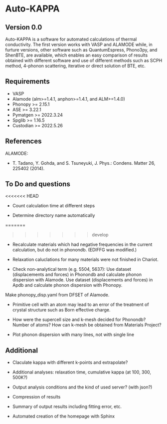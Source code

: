 Auto-KAPPA
============

Version 0.0
---------------

Auto-KAPPA is a software for automated calculations of thermal conductivity.
The first version works with VASP and ALAMODE while, in furture versions,
other software such as QuantumEspress, Phono3py, and ShenBTE, are available,
which enables an easy comparison of results obtained with different software and
use of different methods such as SCPH method, 4-phonon scattering, iterative or direct solution of BTE, etc.

Requirements
-------------

* VASP
* Alamode (alm>=1.4.1, anphon>=1.4.1, and ALM>=1.4.0)
* Phonopy   >= 2.15.1
* ASE       >= 3.22.1
* Pymatgen  >= 2022.3.24
* Spglib    >= 1.16.5
* Custodian >= 2022.5.26


References
-----------

ALAMODE:

- T. Tadano, Y. Gohda, and S. Tsuneyuki, J. Phys.: Condens. Matter 26, 225402 (2014).


To Do and questions
--------------------

<<<<<<< HEAD
* Count calculation time at different steps

* Determine directory name automatically

=======
>>>>>>> develop
* Recalculate materials which had negative frequencies in the current calculation, 
but do not in phonondb. (EDIFFG was modified.)

* Relaxation caluclations for many materials were not finished in Chariot.

* Check non-analytical term (e.g. 5504, 5637): 
Use dataset (displacements and forces) in Phonondb and calculate phonon dispersion with Alamode.
Use dataset (displacements and forces) in Apdb and calculate phonon dispersion with Phonopy.

Make phonopy_disp.yaml from DFSET of Alamode.

* Primitive cell with an atom may lead to an error of the treatment of crystal structure 
such as Born effective charge.

* How were the supercell size and k-mesh decided for Phonondb?
Number of atoms? How can k-mesh be obtained from Materials Project?

* Plot phonon dispersion with many lines, not with single line

Additional
------------

* Claculate kappa with different k-points and extrapolate?
* Additional analyses: relaxation time, cumulative kappa (at 100, 300, 500K?)
* Output analysis conditions and the kind of used server? (with json?)

* Compression of results

* Summary of output results including fitting error, etc.

* Automated creation of the homepage with Sphinx

